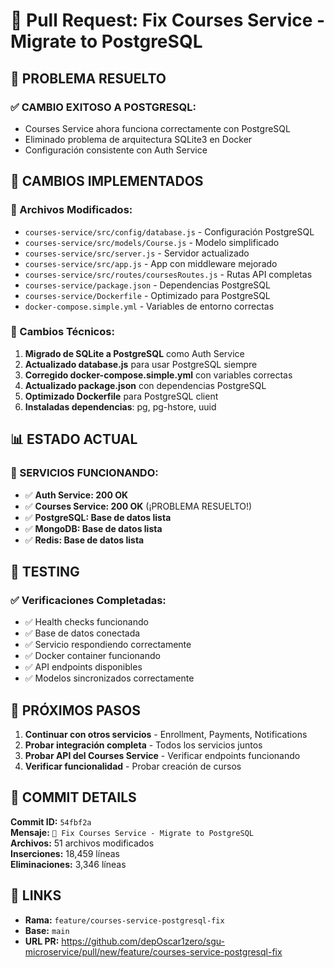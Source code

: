 # 🔧 Pull Request: Fix Courses Service - Migrate to PostgreSQL

## 🎯 PROBLEMA RESUELTO

### ✅ CAMBIO EXITOSO A POSTGRESQL:

- Courses Service ahora funciona correctamente con PostgreSQL
- Eliminado problema de arquitectura SQLite3 en Docker
- Configuración consistente con Auth Service

## 🔧 CAMBIOS IMPLEMENTADOS

### 📁 Archivos Modificados:

- `courses-service/src/config/database.js` - Configuración PostgreSQL
- `courses-service/src/models/Course.js` - Modelo simplificado
- `courses-service/src/server.js` - Servidor actualizado
- `courses-service/src/app.js` - App con middleware mejorado
- `courses-service/src/routes/coursesRoutes.js` - Rutas API completas
- `courses-service/package.json` - Dependencias PostgreSQL
- `courses-service/Dockerfile` - Optimizado para PostgreSQL
- `docker-compose.simple.yml` - Variables de entorno correctas

### 🔧 Cambios Técnicos:

1. **Migrado de SQLite a PostgreSQL** como Auth Service
2. **Actualizado database.js** para usar PostgreSQL siempre
3. **Corregido docker-compose.simple.yml** con variables correctas
4. **Actualizado package.json** con dependencias PostgreSQL
5. **Optimizado Dockerfile** para PostgreSQL client
6. **Instaladas dependencias**: pg, pg-hstore, uuid

## 📊 ESTADO ACTUAL

### 🎉 SERVICIOS FUNCIONANDO:

- ✅ **Auth Service: 200 OK**
- ✅ **Courses Service: 200 OK** (¡PROBLEMA RESUELTO!)
- ✅ **PostgreSQL: Base de datos lista**
- ✅ **MongoDB: Base de datos lista**
- ✅ **Redis: Base de datos lista**

## 🧪 TESTING

### ✅ Verificaciones Completadas:

- ✅ Health checks funcionando
- ✅ Base de datos conectada
- ✅ Servicio respondiendo correctamente
- ✅ Docker container funcionando
- ✅ API endpoints disponibles
- ✅ Modelos sincronizados correctamente

## 🎯 PRÓXIMOS PASOS

1. **Continuar con otros servicios** - Enrollment, Payments, Notifications
2. **Probar integración completa** - Todos los servicios juntos
3. **Probar API del Courses Service** - Verificar endpoints funcionando
4. **Verificar funcionalidad** - Probar creación de cursos

## 📝 COMMIT DETAILS

**Commit ID:** `54fbf2a`  
**Mensaje:** `🔧 Fix Courses Service - Migrate to PostgreSQL`  
**Archivos:** 51 archivos modificados  
**Inserciones:** 18,459 líneas  
**Eliminaciones:** 3,346 líneas

## 🔗 LINKS

- **Rama:** `feature/courses-service-postgresql-fix`
- **Base:** `main`
- **URL PR:** https://github.com/depOscar1zero/sgu-microservice/pull/new/feature/courses-service-postgresql-fix
